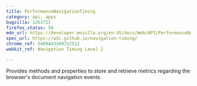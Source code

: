 ```yaml
---
title: PerformanceNavigationTiming
category: api, apps
bugzilla: 1263722
firefox_status: 58
mdn_url: https://developer.mozilla.org/en-US/docs/Web/API/PerformanceNavigationTiming
spec_url: https://w3c.github.io/navigation-timing/
chrome_ref: 5409443269312512
webkit_ref: Navigation Timing Level 2

---
```


Provides methods and properties to store and retrieve metrics regarding the browser's document navigation events.
